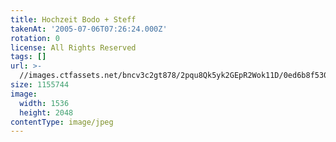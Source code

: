 ```yaml
---
title: Hochzeit Bodo + Steff
takenAt: '2005-07-06T07:26:24.000Z'
rotation: 0
license: All Rights Reserved
tags: []
url: >-
  //images.ctfassets.net/bncv3c2gt878/2pqu8Qk5yk2GEpR2Wok11D/0ed6b8f530d6a07557c1594db101f991/hochzeit-bodo--steff_4559741353_o
size: 1155744
image:
  width: 1536
  height: 2048
contentType: image/jpeg
---
```


